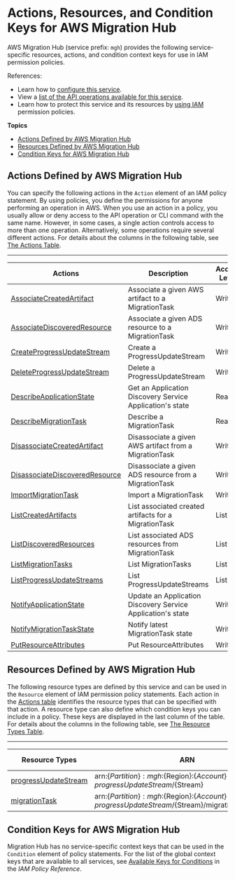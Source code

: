 # Actions, Resources, and Condition Keys for AWS Migration Hub<a name="list_awsmigrationhub"></a>

AWS Migration Hub \(service prefix: `mgh`\) provides the following service\-specific resources, actions, and condition context keys for use in IAM permission policies\.

References:
+ Learn how to [configure this service](https://docs.aws.amazon.com/migrationhub/latest/ug/)\.
+ View a [list of the API operations available for this service](https://docs.aws.amazon.com/migrationhub/latest/ug/)\.
+ Learn how to protect this service and its resources by [using IAM](https://docs.aws.amazon.com/migrationhub/latest/ug/access_permissions.html) permission policies\.

**Topics**
+ [Actions Defined by AWS Migration Hub](#awsmigrationhub-actions-as-permissions)
+ [Resources Defined by AWS Migration Hub](#awsmigrationhub-resources-for-iam-policies)
+ [Condition Keys for AWS Migration Hub](#awsmigrationhub-policy-keys)

## Actions Defined by AWS Migration Hub<a name="awsmigrationhub-actions-as-permissions"></a>

You can specify the following actions in the `Action` element of an IAM policy statement\. By using policies, you define the permissions for anyone performing an operation in AWS\. When you use an action in a policy, you usually allow or deny access to the API operation or CLI command with the same name\. However, in some cases, a single action controls access to more than one operation\. Alternatively, some operations require several different actions\. For details about the columns in the following table, see [The Actions Table](reference_policies_actions-resources-contextkeys.md#actions_table)\.


****  

| Actions | Description | Access Level | Resource Types \(\*required\) | Condition Keys | Dependent Actions | 
| --- | --- | --- | --- | --- | --- | 
|   [ AssociateCreatedArtifact ](https://docs.aws.amazon.com/migrationhub/latest/ug/API_AssociateCreatedArtifact.html)  | Associate a given AWS artifact to a MigrationTask | Write |   [ migrationTask\* ](#awsmigrationhub-migrationTask)   |  |  | 
|   [ AssociateDiscoveredResource ](https://docs.aws.amazon.com/migrationhub/latest/ug/API_AssociateDiscoveredResource.html)  | Associate a given ADS resource to a MigrationTask | Write |   [ migrationTask\* ](#awsmigrationhub-migrationTask)   |  |  | 
|   [ CreateProgressUpdateStream ](https://docs.aws.amazon.com/migrationhub/latest/ug/API_CreateProgressUpdateStream.html)  | Create a ProgressUpdateStream | Write |   [ progressUpdateStream\* ](#awsmigrationhub-progressUpdateStream)   |  |  | 
|   [ DeleteProgressUpdateStream ](https://docs.aws.amazon.com/migrationhub/latest/ug/API_DeleteProgressUpdateStream.html)  | Delete a ProgressUpdateStream | Write |   [ progressUpdateStream\* ](#awsmigrationhub-progressUpdateStream)   |  |  | 
|   [ DescribeApplicationState ](https://docs.aws.amazon.com/migrationhub/latest/ug/API_DescribeApplicationState.html)  | Get an Application Discovery Service Application's state | Read |  |  |  | 
|   [ DescribeMigrationTask ](https://docs.aws.amazon.com/migrationhub/latest/ug/API_DescribeMigrationTask.html)  | Describe a MigrationTask | Read |   [ migrationTask\* ](#awsmigrationhub-migrationTask)   |  |  | 
|   [ DisassociateCreatedArtifact ](https://docs.aws.amazon.com/migrationhub/latest/ug/API_DisassociateCreatedArtifact.html)  | Disassociate a given AWS artifact from a MigrationTask | Write |   [ migrationTask\* ](#awsmigrationhub-migrationTask)   |  |  | 
|   [ DisassociateDiscoveredResource ](https://docs.aws.amazon.com/migrationhub/latest/ug/API_DisassociateDiscoveredResource.html)  | Disassociate a given ADS resource from a MigrationTask | Write |   [ migrationTask\* ](#awsmigrationhub-migrationTask)   |  |  | 
|   [ ImportMigrationTask ](https://docs.aws.amazon.com/migrationhub/latest/ug/API_ImportMigrationTask.html)  | Import a MigrationTask | Write |   [ migrationTask\* ](#awsmigrationhub-migrationTask)   |  |  | 
|   [ ListCreatedArtifacts ](https://docs.aws.amazon.com/migrationhub/latest/ug/API_ListCreatedArtifacts.html)  | List associated created artifacts for a MigrationTask | List |   [ migrationTask\* ](#awsmigrationhub-migrationTask)   |  |  | 
|   [ ListDiscoveredResources ](https://docs.aws.amazon.com/migrationhub/latest/ug/API_ListDiscoveredResources.html)  | List associated ADS resources from MigrationTask | List |   [ migrationTask\* ](#awsmigrationhub-migrationTask)   |  |  | 
|   [ ListMigrationTasks ](https://docs.aws.amazon.com/migrationhub/latest/ug/API_ListMigrationTasks.html)  | List MigrationTasks | List |  |  |  | 
|   [ ListProgressUpdateStreams ](https://docs.aws.amazon.com/migrationhub/latest/ug/API_ListProgressUpdateStreams.html)  | List ProgressUpdateStreams | List |  |  |  | 
|   [ NotifyApplicationState ](https://docs.aws.amazon.com/migrationhub/latest/ug/API_NotifyApplicationState.html)  | Update an Application Discovery Service Application's state | Write |  |  |  | 
|   [ NotifyMigrationTaskState ](https://docs.aws.amazon.com/migrationhub/latest/ug/API_NotifyMigrationTaskState.html)  | Notify latest MigrationTask state | Write |   [ migrationTask\* ](#awsmigrationhub-migrationTask)   |  |  | 
|   [ PutResourceAttributes ](https://docs.aws.amazon.com/migrationhub/latest/ug/API_PutResourceAttributes.html)  | Put ResourceAttributes | Write |   [ migrationTask\* ](#awsmigrationhub-migrationTask)   |  |  | 

## Resources Defined by AWS Migration Hub<a name="awsmigrationhub-resources-for-iam-policies"></a>

The following resource types are defined by this service and can be used in the `Resource` element of IAM permission policy statements\. Each action in the [Actions table](#awsmigrationhub-actions-as-permissions) identifies the resource types that can be specified with that action\. A resource type can also define which condition keys you can include in a policy\. These keys are displayed in the last column of the table\. For details about the columns in the following table, see [The Resource Types Table](reference_policies_actions-resources-contextkeys.md#resources_table)\.


****  

| Resource Types | ARN | Condition Keys | 
| --- | --- | --- | 
|   [ progressUpdateStream ](https://docs.aws.amazon.com/migrationhub/latest/ug/API_ProgressUpdateStreamSummary.html)  |  arn:$\{Partition\}:mgh:$\{Region\}:$\{Account\}:progressUpdateStream/$\{Stream\}  |  | 
|   [ migrationTask ](https://docs.aws.amazon.com/migrationhub/latest/ug/API_MigrationTask.html)  |  arn:$\{Partition\}:mgh:$\{Region\}:$\{Account\}:progressUpdateStream/$\{Stream\}/migrationTask/$\{Task\}  |  | 

## Condition Keys for AWS Migration Hub<a name="awsmigrationhub-policy-keys"></a>

Migration Hub has no service\-specific context keys that can be used in the `Condition` element of policy statements\. For the list of the global context keys that are available to all services, see [Available Keys for Conditions](reference_policies_condition-keys.html#AvailableKeys) in the *IAM Policy Reference*\.
